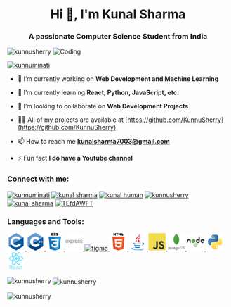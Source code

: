 <h1 align="center">Hi 👋, I'm Kunal Sharma</h1>
<h3 align="center">A passionate Computer Science Student from India</h3>
<img align="right" alt="Coding" width="400" src="https://mir-s3-cdn-cf.behance.net/project_modules/hd/06f21a161921919.63cd7887d0a70.gif">

<p align="left"> <img src="https://komarev.com/ghpvc/?username=kunnusherry&label=Profile%20views&color=0e75b6&style=flat" alt="kunnusherry" /> </p>



<p align="left"> <a href="https://twitter.com/kunnuminati" target="blank"><img src="https://img.shields.io/twitter/follow/kunnuminati?logo=twitter&style=for-the-badge" alt="kunnuminati" /></a> </p>

- 🔭 I’m currently working on **Web Development and Machine Learning**

- 🌱 I’m currently learning **React, Python, JavaScript, etc.**

- 👯 I’m looking to collaborate on **Web Development Projects**

- 👨‍💻 All of my projects are available at [https://github.com/KunnuSherry](https://github.com/KunnuSherry)

- 📫 How to reach me **kunalsharma7003@gmail.com**

- ⚡ Fun fact **I do have a Youtube channel**

<h3 align="left">Connect with me:</h3>
<p align="left">
<a href="https://twitter.com/kunnuminati" target="blank"><img align="center" src="https://raw.githubusercontent.com/rahuldkjain/github-profile-readme-generator/master/src/images/icons/Social/twitter.svg" alt="kunnuminati" height="30" width="40" /></a>
<a href="https://linkedin.com/in/kunal sharma" target="blank"><img align="center" src="https://raw.githubusercontent.com/rahuldkjain/github-profile-readme-generator/master/src/images/icons/Social/linked-in-alt.svg" alt="kunal sharma" height="30" width="40" /></a>
<a href="https://instagram.com/kunal human" target="blank"><img align="center" src="https://raw.githubusercontent.com/rahuldkjain/github-profile-readme-generator/master/src/images/icons/Social/instagram.svg" alt="kunal human" height="30" width="40" /></a>
<a href="https://www.youtube.com/c/kunnusherry" target="blank"><img align="center" src="https://raw.githubusercontent.com/rahuldkjain/github-profile-readme-generator/master/src/images/icons/Social/youtube.svg" alt="kunnusherry" height="30" width="40" /></a>
<a href="https://www.hackerrank.com/kunal sharma" target="blank"><img align="center" src="https://raw.githubusercontent.com/rahuldkjain/github-profile-readme-generator/master/src/images/icons/Social/hackerrank.svg" alt="kunal sharma" height="30" width="40" /></a>
<a href="https://discord.gg/TEfdAWFT" target="blank"><img align="center" src="https://raw.githubusercontent.com/rahuldkjain/github-profile-readme-generator/master/src/images/icons/Social/discord.svg" alt="TEfdAWFT" height="30" width="40" /></a>
</p>

<h3 align="left">Languages and Tools:</h3>
<p align="left"> <a href="https://www.cprogramming.com/" target="_blank" rel="noreferrer"> <img src="https://raw.githubusercontent.com/devicons/devicon/master/icons/c/c-original.svg" alt="c" width="40" height="40"/> </a> <a href="https://www.w3schools.com/cpp/" target="_blank" rel="noreferrer"> <img src="https://raw.githubusercontent.com/devicons/devicon/master/icons/cplusplus/cplusplus-original.svg" alt="cplusplus" width="40" height="40"/> </a> <a href="https://www.w3schools.com/css/" target="_blank" rel="noreferrer"> <img src="https://raw.githubusercontent.com/devicons/devicon/master/icons/css3/css3-original-wordmark.svg" alt="css3" width="40" height="40"/> </a> <a href="https://expressjs.com" target="_blank" rel="noreferrer"> <img src="https://raw.githubusercontent.com/devicons/devicon/master/icons/express/express-original-wordmark.svg" alt="express" width="40" height="40"/> </a> <a href="https://www.figma.com/" target="_blank" rel="noreferrer"> <img src="https://www.vectorlogo.zone/logos/figma/figma-icon.svg" alt="figma" width="40" height="40"/> </a> <a href="https://www.w3.org/html/" target="_blank" rel="noreferrer"> <img src="https://raw.githubusercontent.com/devicons/devicon/master/icons/html5/html5-original-wordmark.svg" alt="html5" width="40" height="40"/> </a> <a href="https://www.java.com" target="_blank" rel="noreferrer"> <img src="https://raw.githubusercontent.com/devicons/devicon/master/icons/java/java-original.svg" alt="java" width="40" height="40"/> </a> <a href="https://developer.mozilla.org/en-US/docs/Web/JavaScript" target="_blank" rel="noreferrer"> <img src="https://raw.githubusercontent.com/devicons/devicon/master/icons/javascript/javascript-original.svg" alt="javascript" width="40" height="40"/> </a> <a href="https://www.mongodb.com/" target="_blank" rel="noreferrer"> <img src="https://raw.githubusercontent.com/devicons/devicon/master/icons/mongodb/mongodb-original-wordmark.svg" alt="mongodb" width="40" height="40"/> </a> <a href="https://nodejs.org" target="_blank" rel="noreferrer"> <img src="https://raw.githubusercontent.com/devicons/devicon/master/icons/nodejs/nodejs-original-wordmark.svg" alt="nodejs" width="40" height="40"/> </a> <a href="https://www.python.org" target="_blank" rel="noreferrer"> <img src="https://raw.githubusercontent.com/devicons/devicon/master/icons/python/python-original.svg" alt="python" width="40" height="40"/> </a> <a href="https://reactjs.org/" target="_blank" rel="noreferrer"> <img src="https://raw.githubusercontent.com/devicons/devicon/master/icons/react/react-original-wordmark.svg" alt="react" width="40" height="40"/> </a> </p>

<p><img align="left" src="https://github-readme-stats.vercel.app/api/top-langs?username=kunnusherry&show_icons=true&locale=en&layout=compact" alt="kunnusherry" /></p>

<p>&nbsp;<img align="center" src="https://github-readme-stats.vercel.app/api?username=kunnusherry&show_icons=true&locale=en" alt="kunnusherry" /></p>

<p><img align="center" src="https://github-readme-streak-stats.herokuapp.com/?user=kunnusherry&" alt="kunnusherry" /></p>
